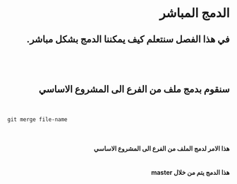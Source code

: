 #  <div dir=rtl> الدمج المباشر  </div>
## <div dir=rtl>  في هذا الفصل سنتعلم كيف يمكننا الدمج بشكل مباشر.<div> <br> 


 <br>

 ## <div dir=rtl> سنقوم بدمج ملف من الفرع الى المشروع الاساسي </div>

<br>


```
git merge file-name 
```
<br>

#### <div dir =rtl >  هذا الامر  لدمج الملف من الفرع الى المشروع الاساسي     </div><br>
#### <div dir =rtl >هذا الدمج يتم من خلال master      </div><br>

